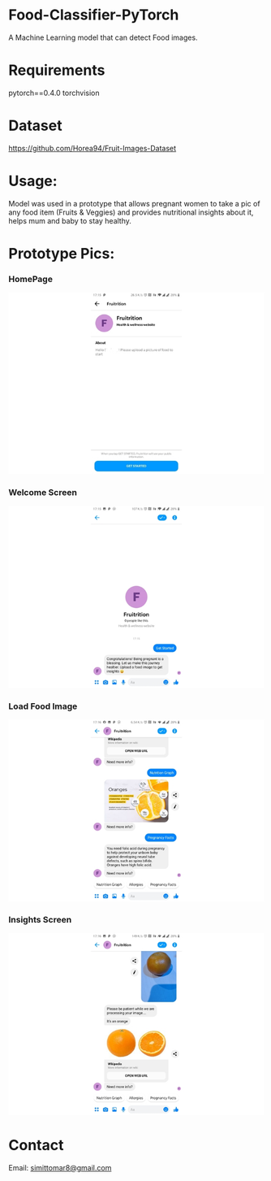 # Food-Classifier-PyTorch
A Machine Learning model that can detect Food images.

# Requirements
pytorch==0.4.0
torchvision

# Dataset
https://github.com/Horea94/Fruit-Images-Dataset


# Usage:
Model was used in a prototype that allows pregnant women to take a pic of any food item (Fruits & Veggies) and provides nutritional insights about it, helps mum and baby to stay healthy.

# Prototype Pics:
### HomePage
![HomePage](pics/HomePage.jpg)
### Welcome Screen
![Welcome](pics/Welcome.jpg)
### Load Food Image
![Orange](pics/Orange.jpg)
### Insights Screen
![Info](pics/Info.jpg)


# Contact
Email: simittomar8@gmail.com
